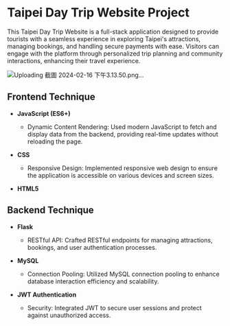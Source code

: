 # Taipei Day Trip Website Project

This Taipei Day Trip Website is a full-stack application designed to provide tourists with a seamless experience in exploring Taipei's attractions, managing bookings, and handling secure payments with ease. Visitors can engage with the platform through personalized trip planning and community interactions, enhancing their travel experience.

![Uploading 截圖 2024-02-16 下午3.13.50.png…]()


## Frontend Technique

- **JavaScript (ES6+)**

  - Dynamic Content Rendering: Used modern JavaScript to fetch and display data from the backend, providing real-time updates without reloading the page.
- **CSS**

  - Responsive Design: Implemented responsive web design to ensure the application is accessible on various devices and screen sizes.
- **HTML5**

## Backend Technique

- **Flask**

  - RESTful API: Crafted RESTful endpoints for managing attractions, bookings, and user authentication processes.
- **MySQL**

  - Connection Pooling: Utilized MySQL connection pooling to enhance database interaction efficiency and scalability.
- **JWT Authentication**

  - Security: Integrated JWT to secure user sessions and protect against unauthorized access.
